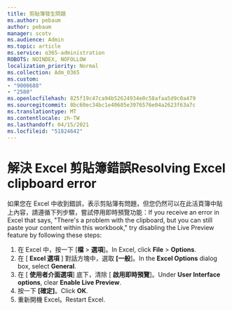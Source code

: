 ```yaml
---
title: 剪貼簿發生問題
ms.author: pebaum
author: pebaum
manager: scotv
ms.audience: Admin
ms.topic: article
ms.service: o365-administration
ROBOTS: NOINDEX, NOFOLLOW
localization_priority: Normal
ms.collection: Adm_O365
ms.custom:
- "9000688"
- "2580"
ms.openlocfilehash: 825f19c47ca94b52624934e0c58afaa5d9c0a479
ms.sourcegitcommit: 8bc60ec34bc1e40685e3976576e04a2623f63a7c
ms.translationtype: MT
ms.contentlocale: zh-TW
ms.lasthandoff: 04/15/2021
ms.locfileid: "51824642"
---
```

# <a name="resolving-excel-clipboard-error"></a><span data-ttu-id="878f7-102">解決 Excel 剪貼簿錯誤</span><span class="sxs-lookup"><span data-stu-id="878f7-102">Resolving Excel clipboard error</span></span>

<span data-ttu-id="878f7-103">如果您在 Excel 中收到錯誤，表示剪貼簿有問題，但您仍然可以在此活頁簿中貼上內容，請遵循下列步驟，嘗試停用即時預覽功能：</span><span class="sxs-lookup"><span data-stu-id="878f7-103">If you receive an error in Excel that says, "There's a problem with the clipboard, but you can still paste your content within this workbook," try disabling the Live Preview feature by following these steps:</span></span>

1. <span data-ttu-id="878f7-104">在 Excel 中，按一下 [**檔**  >  **選項**]。</span><span class="sxs-lookup"><span data-stu-id="878f7-104">In Excel, click **File** > **Options**.</span></span>
3. <span data-ttu-id="878f7-105">在 [ **Excel 選項** ] 對話方塊中，選取 **[一般**]。</span><span class="sxs-lookup"><span data-stu-id="878f7-105">In the **Excel Options** dialog box, select **General**.</span></span>
4. <span data-ttu-id="878f7-106">在 [ **使用者介面選項**] 底下，清除 [ **啟用即時預覽**]。</span><span class="sxs-lookup"><span data-stu-id="878f7-106">Under **User Interface options**, clear **Enable Live Preview**.</span></span>
5. <span data-ttu-id="878f7-107">按一下 **[確定]**。</span><span class="sxs-lookup"><span data-stu-id="878f7-107">Click **OK**.</span></span>
6. <span data-ttu-id="878f7-108">重新開機 Excel。</span><span class="sxs-lookup"><span data-stu-id="878f7-108">Restart Excel.</span></span>
